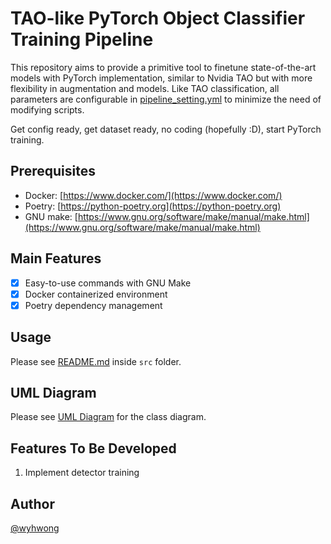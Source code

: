 # TAO-like PyTorch Object Classifier Training Pipeline
This repository aims to provide a primitive tool to finetune state-of-the-art models with PyTorch implementation, similar to Nvidia TAO but with more flexibility in augmentation and models. Like TAO classification, all parameters are configurable in [pipeline_setting.yml](./src/pipeline_setting.yml) to minimize the need of modifying scripts.

Get config ready, get dataset ready, no coding (hopefully :D), start PyTorch training.

## Prerequisites
- Docker: [https://www.docker.com/](https://www.docker.com/)
- Poetry: [https://python-poetry.org](https://python-poetry.org)
- GNU make: [https://www.gnu.org/software/make/manual/make.html](https://www.gnu.org/software/make/manual/make.html)

## Main Features
- [x] Easy-to-use commands with GNU Make
- [x] Docker containerized environment
- [x] Poetry dependency management

## Usage
Please see [README.md](./src/README.md) inside `src` folder.

## UML Diagram
Please see [UML Diagram](./docs/README.md) for the class diagram.

## Features To Be Developed
1. Implement detector training

## Author
[@wyhwong](https://github.com/wyhwong)
